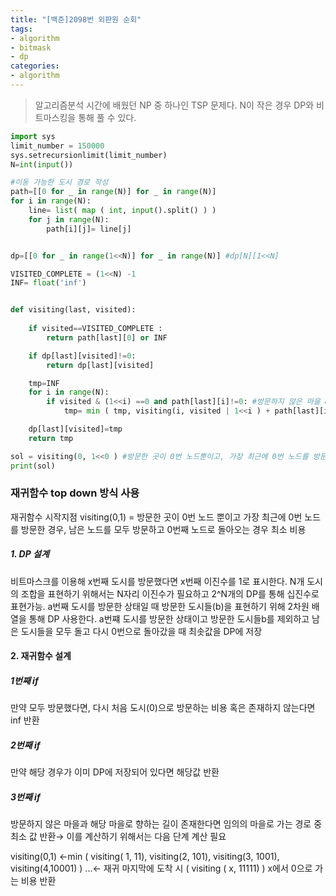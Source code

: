 ```yaml
---
title: "[백준]2098번 외판원 순회"
tags:
- algorithm
- bitmask
- dp
categories:
- algorithm
---
```


> 알고리즘분석 시간에 배웠던 NP 중 하나인 TSP 문제다.  N이 작은 경우 DP와 비트마스킹을 통해 풀 수 있다.

```python
import sys
limit_number = 150000
sys.setrecursionlimit(limit_number)
N=int(input())

#이동 가능한 도시 경로 작성
path=[[0 for _ in range(N)] for _ in range(N)]
for i in range(N):
    line= list( map ( int, input().split() ) )
    for j in range(N):
        path[i][j]= line[j]


dp=[[0 for _ in range(1<<N)] for _ in range(N)] #dp[N][1<<N]

VISITED_COMPLETE = (1<<N) -1 
INF= float('inf')


def visiting(last, visited):
    
    if visited==VISITED_COMPLETE :
        return path[last][0] or INF

    if dp[last][visited]!=0:
        return dp[last][visited]

    tmp=INF
    for i in range(N):
        if visited & (1<<i) ==0 and path[last][i]!=0: #방문하지 않은 마을 & path 가 존재
            tmp= min ( tmp, visiting(i, visited | 1<<i ) + path[last][i] )

    dp[last][visited]=tmp
    return tmp

sol = visiting(0, 1<<0 ) #방문한 곳이 0번 노드뿐이고, 가장 최근에 0번 노드를 방문한 경우에서 재귀함수 시작
print(sol)
```

### 재귀함수 top down 방식 사용
재귀함수 시작지점
visiting(0,1) = 방문한 곳이 0번 노드 뿐이고 가장 최근에 0번 노드를 방문한 경우, 남은 노드를 모두 방문하고 0번째 노드로 돌아오는 경우 최소 비용 

##### 1. DP 설계

비트마스크를 이용해 x번째 도시를 방문했다면 x번째 이진수를 1로 표시한다.
N개 도시의 조합을 표현하기 위해서는 N자리 이진수가 필요하고 2^N개의 DP를 통해 십진수로 표현가능.
a번째 도시를 방문한 상태일 때 방문한 도시들(b)을 표현하기 위해 2차원 배열을 통해 DP 사용한다.
a번쨰 도시를 방문한 상태이고 방문한 도시들b를 제외하고 남은 도시들을 모두 돌고 다시 0번으로 돌아갔을 때 최솟값을 DP에 저장
#### 2. 재귀함수 설계
##### 1번째 if
만약 모두 방문했다면, 다시 처음 도시(0)으로 방문하는 비용 혹은 존재하지 않는다면 inf 반환
##### 2번째 if
만약 해당 경우가 이미 DP에 저장되어 있다면 해당값 반환
##### 3번째 if
방문하지 않은 마을과 해당 마을로 향하는 길이 존재한다면  임의의 마을로 가는 경로 중 최소 값 반환→ 이를 계산하기 위해서는 다음 단계 계산 필요 


visiting(0,1) ←min ( visiting( 1, 11), visiting(2, 101), visiting(3, 1001), visiting(4,10001) )
...← 재귀 마지막에 도착 시 ( visiting ( x, 11111) ) x에서 0으로 가는 비용 반환
